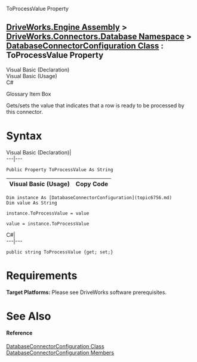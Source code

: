 ToProcessValue Property   
  
[DriveWorks.Engine Assembly](topic2156.md) > [DriveWorks.Connectors.Database Namespace](topic6754.md) > [DatabaseConnectorConfiguration Class](topic6756.md) : ToProcessValue Property  
---  
  
Visual Basic (Declaration)    
Visual Basic (Usage)    
C# 

Glossary Item Box

Gets/sets the value that indicates that a row is ready to be processed by this connector. 

# Syntax

Visual Basic (Declaration)|   
---|---  
      
    
    Public Property ToProcessValue As String  
  
Visual Basic (Usage)| Copy Code  
---|---  
      
    
    Dim instance As [DatabaseConnectorConfiguration](topic6756.md)
    Dim value As String
     
    instance.ToProcessValue = value
     
    value = instance.ToProcessValue  
  
C#|   
---|---  
      
    
    public string ToProcessValue {get; set;}  
  
# Requirements

**Target Platforms:** Please see DriveWorks software prerequisites.

# See Also

#### Reference

[DatabaseConnectorConfiguration Class](topic6756.md)   
[DatabaseConnectorConfiguration Members](topic6757.md)



